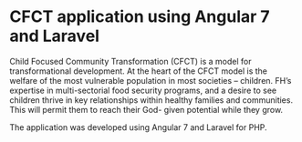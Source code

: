 # CFCT application using Angular 7 and Laravel 

Child Focused Community Transformation (CFCT) is a model for transformational development. At the heart of the CFCT model is the welfare of the most vulnerable population in most societies – children. FH’s expertise in multi-sectorial food security programs, and a desire to see children thrive in key relationships within healthy families and communities. This will permit them to reach their God- given potential while they grow.

The application was developed using Angular 7 and Laravel for PHP.
